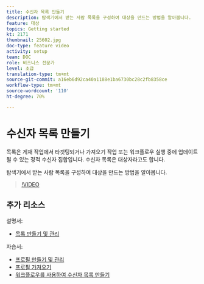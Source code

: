 ```yaml
---
title: 수신자 목록 만들기
description: 탐색기에서 받는 사람 목록을 구성하여 대상을 만드는 방법을 알아봅니다.
feature: 대상
topics: Getting started
kt: 2171
thumbnail: 25602.jpg
doc-type: feature video
activity: setup
team: DOC
role: 비즈니스 전문가
level: 초급
translation-type: tm+mt
source-git-commit: a16eb6d92ca40a1188e1ba6730bc28c2fb8358ce
workflow-type: tm+mt
source-wordcount: '110'
ht-degree: 70%

---
```



# 수신자 목록 만들기

목록은 게재 작업에서 타겟팅되거나 가져오기 작업 또는 워크플로우 실행 중에 업데이트될 수 있는 정적 수신자 집합입니다. 수신자 목록은 대상자라고도 합니다.

탐색기에서 받는 사람 목록을 구성하여 대상을 만드는 방법을 알아봅니다.

>[!VIDEO](https://video.tv.adobe.com/v/25602/quality=12)

## 추가 리소스

설명서:

* [목록 만들기 및 관리](https://docs.adobe.com/content/help/ko-KR/campaign-classic/using/getting-started/profile-management/creating-and-managing-lists.html)

자습서:

* [프로필 만들기 및 관리](/help/profile-management/create-and-manage-profiles.md)
* [프로필 가져오기](/help/data-management/importing-profiles.md)
* [워크플로우를 사용하여 수신자 목록 만들기](/help/profile-management/creating-a-list-of-recipients-with-a-workflow.md)
